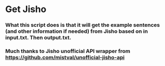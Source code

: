 # Get Jisho 
### What this script does is that it will get the example sentences (and other information if needed) from Jisho based on in input.txt. Then output.txt.
### Much thanks to Jisho unofficial API wrapper from https://github.com/mistval/unofficial-jisho-api
